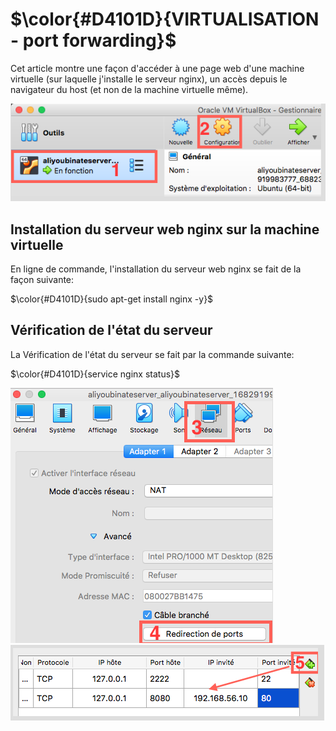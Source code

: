 # $\color{#D4101D}{VIRTUALISATION - port forwarding}$
Cet article montre une façon d'accéder à une page web d'une machine virtuelle (sur laquelle j'installe le serveur nginx), un accès depuis le navigateur du host (et non de la machine virtuelle même).

<img src="https://raw.githubusercontent.com/abiForSofteam/virtualisation/main/img1.png">

## Installation du serveur web nginx sur la machine virtuelle
En ligne de commande, l'installation du serveur web nginx se fait de la façon suivante:

$\color{#D4101D}{sudo apt-get install nginx -y}$


## Vérification de l'état du serveur
La Vérification de l'état du serveur se fait par la commande suivante:

$\color{#D4101D}{service nginx status}$

<img src="https://raw.githubusercontent.com/abiForSofteam/virtualisation/master/img2.png">
<img src="https://raw.githubusercontent.com/abiForSofteam/virtualisation/master/img3.png">

